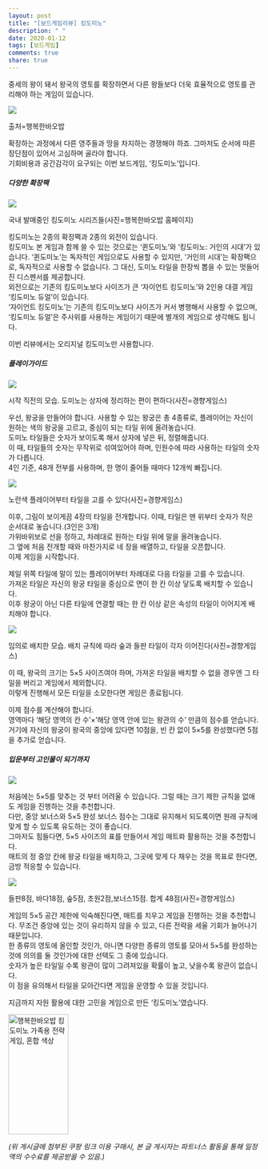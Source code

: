 ```yaml
---
layout: post
title: "[보드게임리뷰] 킹도미노"
description: " "
date: 2020-01-12
tags: [보드게임]
comments: true
share: true
---
```



중세의 왕이 돼서 왕국의 영토를 확장하면서 다른 왕들보다 더욱 효율적으로 영토를 관리해야 하는 게임이 있습니다.  

[![](https://post-phinf.pstatic.net/MjAyMDA4MjRfMjQ1/MDAxNTk4MjYzNjgzMTQ3.g3dT3m0rvYMGdMTt0-lCtcCvHtwcBPXlQh_4T_VbLXMg.8TuksYK-CZYRMc3w_uafxTnUz7KZkgmnnfJrVA8QhVog.PNG/577_1.png?type=w1200)](https://post.naver.com/viewer/postView.nhn?volumeNo=29205435&memberNo=49631020#)

출처=행복한바오밥

확장하는 과정에서 다른 영주들과 땅을 차지하는 경쟁해야 하죠. 그마저도 순서에 따른 장단점이 있어서 고심하며 골라야 합니다.  
기회비용과 공간감각이 요구되는 이번 보드게임, ‘킹도미노’입니다.

##### 다양한 확장팩

[![](https://post-phinf.pstatic.net/MjAyMDA4MjRfMTAw/MDAxNTk4MjYzNzkxMTM0.lYnLL12pxsmVqaTfTvqBIJxlu03D6vnT3zZrvErsJMUg.-UZ5IYnNpCW2jCI20H44LbhPDVZ0bgXAlPdPDQp_RmUg.PNG/%EC%BA%A1%EC%B2%98.PNG?type=w1200)](https://post.naver.com/viewer/postView.nhn?volumeNo=29205435&memberNo=49631020#)

국내 발매중인 킹도미노 시리즈들(사진=행복한바오밥 홈페이지)

킹도미노는 2종의 확장팩과 2종의 외전이 있습니다.  
킹도미노 본 게임과 함께 쓸 수 있는 것으로는 ‘퀸도미노’와 ‘킹도미노: 거인의 시대’가 있습니다. ‘퀸도미노’는 독자적인 게임으로도 사용할 수 있지만, ‘거인의 시대’는 확장팩으로, 독자적으로 사용할 수 없습니다. 그 대신, 도미노 타일을 한장씩 뽑을 수 있는 멋들어진 디스펜서를 제공합니다.  
외전으로는 기존의 킹도미노보다 사이즈가 큰 ‘자이언트 킹도미노’와 2인용 대결 게임 ‘킹도미노 듀얼’이 있습니다.  
‘자이언트 킹도미노’는 기존의 킹도미노보다 사이즈가 커서 병행해서 사용할 수 없으며, ‘킹도미노 듀얼’은 주사위를 사용하는 게임이기 때문에 별개의 게임으로 생각해도 됩니다.  
  
이번 리뷰에서는 오리지널 킹도미노만 사용합니다.

##### 플레이가이드

[![](https://post-phinf.pstatic.net/MjAyMDA4MjRfMjUy/MDAxNTk4MjYzOTAyODUw.9qy8-lcpqsMX-MlbEoPi_oRwHJRFubLfNpU1NvIqpNwg.in7GqRVHHiYfdWRjwIqFJfIa0qW9eQUE9QoA4cibm_Eg.JPEG/image_1521808811598263890305.jpg?type=w1200)](https://post.naver.com/viewer/postView.nhn?volumeNo=29205435&memberNo=49631020#)

시작 직전의 모습. 도미노는 상자에 정리하는 편이 편하다(사진=경향게임스)

우선, 왕궁을 만들어야 합니다. 사용할 수 있는 왕궁은 총 4종류로, 플레이어는 자신이 원하는 색의 왕궁을 고르고, 중심이 되는 타일 위에 올려놓습니다.  
도미노 타일들은 숫자가 보이도록 해서 상자에 넣은 뒤, 정렬해줍니다.  
이 때, 타일들의 숫자는 무작위로 섞여있어야 하며, 인원수에 따라 사용하는 타일의 숫자가 다릅니다.  
4인 기준, 48개 전부를 사용하며, 한 명이 줄어들 때마다 12개씩 빠집니다.

[![](https://post-phinf.pstatic.net/MjAyMDA4MjRfMTQ2/MDAxNTk4MjYzOTY1MzM3.MsnpW7wACpUU44jWRjLCoV83Zw72j9RonCMw0KTTw7Ag.rHsC0vB-HjFndgE2wC5EXX3ssEJbKHjwI8YQCDyJagIg.JPEG/image_334428501598263948025.jpg?type=w1200)](https://post.naver.com/viewer/postView.nhn?volumeNo=29205435&memberNo=49631020#)

노란색 플레이어부터 타일을 고를 수 있다(사진=경향게임스)

이후, 그림이 보이게끔 4장의 타일을 전개합니다. 이때, 타일은 맨 위부터 숫자가 작은 순서대로 놓습니다.(3인은 3개)  
가위바위보로 선을 정하고, 차례대로 원하는 타일 위에 말을 올려놓습니다.  
그 옆에 처음 전개할 때와 마찬가지로 네 장을 배열하고, 타일을 오픈합니다.  
이제 게임을 시작합니다.  
  
제일 위쪽 타일에 말이 있는 플레이어부터 차례대로 다음 타일을 고를 수 있습니다.  
가져온 타일은 자신의 왕궁 타일을 중심으로 면이 한 칸 이상 닿도록 배치할 수 있습니다.  
이후 왕궁이 아닌 다른 타일에 연결할 때는 한 칸 이상 같은 속성의 타일이 이어지게 배치해야 합니다.

[![](https://post-phinf.pstatic.net/MjAyMDA4MjRfMTg5/MDAxNTk4MjY0MDM0OTgx.ju0IC1oHUirfXMaXnYIdTQyh6Ui4_Tp2kwYxkbr3shog.N4UzMRY1sU8CNp-Ig3LGwqjZaA0vBzzghIhBUF7u-Z0g.JPEG/image_8519548051598264026124.jpg?type=w1200)](https://post.naver.com/viewer/postView.nhn?volumeNo=29205435&memberNo=49631020#)

임의로 배치한 모습. 배치 규칙에 따라 숲과 들판 타일이 각자 이어진다(사진=경향게임스)

이 때, 왕국의 크기는 5×5 사이즈여야 하며, 가져온 타일을 배치할 수 없을 경우엔 그 타일을 버리고 게임에서 제외합니다.  
이렇게 진행해서 모든 타일을 소모한다면 게임은 종료됩니다.  
  
이제 점수를 계산해야 합니다.  
영역마다 ‘해당 영역의 칸 수’×‘해당 영역 안에 있는 왕관의 수’ 만큼의 점수를 얻습니다.  
거기에 자신의 왕궁이 왕국의 중앙에 있다면 10점을, 빈 칸 없이 5×5를 완성했다면 5점을 추가로 얻습니다.

##### 입문부터 고인물이 되기까지

[![](https://post-phinf.pstatic.net/MjAyMDA4MjRfMTI0/MDAxNTk4MjY0MTIxNDQ1.wqpfXpGo7jAzQ9FzVPNhHdu51C2moU5m4Aucbno0Tp8g.YrF7wAhiMSmxo942Rz1DgsaQoW9kB_lPFENz27Xy6Bog.JPEG/image_3682291961598264100444.jpg?type=w1200)](https://post.naver.com/viewer/postView.nhn?volumeNo=29205435&memberNo=49631020#)

처음에는 5×5를 맞추는 것 부터 어려울 수 있습니다. 그럴 때는 크기 제한 규칙을 없애도 게임을 진행하는 것을 추천합니다.  
다만, 중앙 보너스와 5×5 완성 보너스 점수는 그대로 유지해서 되도록이면 원래 규칙에 맞게 할 수 있도록 유도하는 것이 좋습니다.  
그마저도 힘들다면, 5×5 사이즈의 표를 만들어서 게임 매트롸 활용하는 것을 추천합니다.  
매트의 정 중앙 칸에 왕궁 타일을 배치하고, 그곳에 맞게 다 채우는 것을 목표로 한다면, 금방 적응할 수 있습니다.

[![](https://post-phinf.pstatic.net/MjAyMDA4MjRfMTI5/MDAxNTk4MjY0MTQ5OTM2.r91cR9__k4FZinjKoR4zf7Ad1WiufEpn781UlI3DEu8g.m6bsM_qD_2WzpL6LOG6PjGSXfjSizL7wrCZ_39jtfKgg.JPEG/image_2116801971598264140616.jpg?type=w1200)](https://post.naver.com/viewer/postView.nhn?volumeNo=29205435&memberNo=49631020#)

들판8점, 바다18점, 숲5점, 초원2점,보너스15점. 합계 48점(사진=경향게임스)

게임의 5×5 공간 제한에 익숙해진다면, 매트를 치우고 게임을 진행하는 것을 추천합니다. 무조건 중앙에 있는 것이 유리하지 않을 수 있고, 다른 전략을 세울 기회가 늘어나기 때문입니다.  
한 종류의 영토에 올인할 것인가, 아니면 다양한 종류의 영토를 모아서 5×5를 완성하는 것에 의의를 둘 것인가에 대한 선택도 그 중에 있습니다.  
숫자가 높은 타일일 수록 왕관이 많이 그려져있을 확률이 높고, 낮을수록 왕관이 없습니다.  
이 점을 유의해서 타일을 모아간다면 게임을 운영할 수 있을 것입니다.  
  
지금까지 자원 활용에 대한 고민을 게임으로 만든 ‘킹도미노’였습니다.

<a href="https://coupa.ng/bPrBtP" target="_blank" referrerpolicy="unsafe-url"><img src="https://static.coupangcdn.com/image/affiliate/banner/36978136c5f66534ded5df23057d9781@2x.jpg" alt="행복한바오밥 킹도미노 가족용 전략게임, 혼합 색상" width="120" height="240"></a>

_(위 게시글에 첨부된 쿠팡 링크 이용 구매시, 본 글 게시자는 파트너스 활동을 통해 일정액의 수수료를 제공받을 수 있음.)_